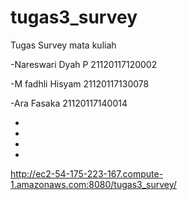 # tugas3_survey
Tugas Survey mata kuliah

-Nareswari Dyah P 	21120117120002

-M fadhli Hisyam 	21120117130078

-Ara Fasaka	21120117140014

-
-
-
-

http://ec2-54-175-223-167.compute-1.amazonaws.com:8080/tugas3_survey/

